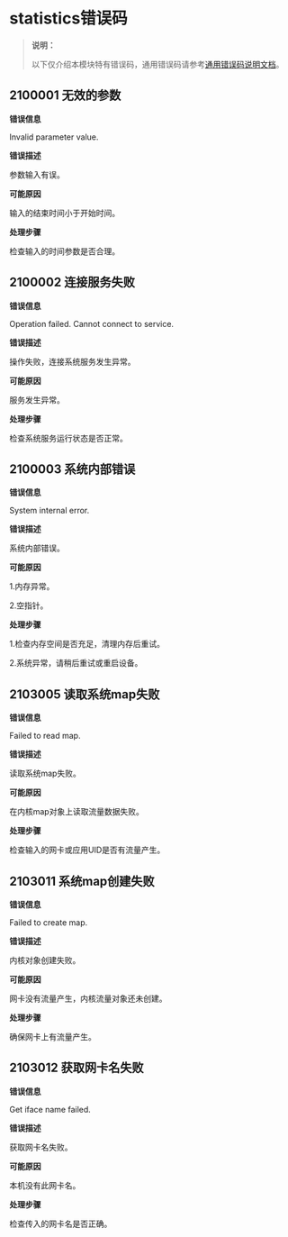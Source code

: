 # statistics错误码

> **说明：**
>
> 以下仅介绍本模块特有错误码，通用错误码请参考[通用错误码说明文档](errorcode-universal.md)。

## 2100001 无效的参数

**错误信息**

Invalid parameter value.

**错误描述**

参数输入有误。

**可能原因**

输入的结束时间小于开始时间。

**处理步骤**

检查输入的时间参数是否合理。


## 2100002 连接服务失败

**错误信息**

Operation failed. Cannot connect to service.

**错误描述**

操作失败，连接系统服务发生异常。

**可能原因**

服务发生异常。

**处理步骤**

检查系统服务运行状态是否正常。

## 2100003 系统内部错误

**错误信息**

System internal error.

**错误描述**

系统内部错误。

**可能原因**

1.内存异常。

2.空指针。

**处理步骤**

1.检查内存空间是否充足，清理内存后重试。

2.系统异常，请稍后重试或重启设备。

## 2103005 读取系统map失败

**错误信息**

Failed to read map.

**错误描述**

读取系统map失败。

**可能原因**

在内核map对象上读取流量数据失败。

**处理步骤**

检查输入的网卡或应用UID是否有流量产生。

## 2103011 系统map创建失败

**错误信息**

Failed to create map.

**错误描述**

内核对象创建失败。

**可能原因**

网卡没有流量产生，内核流量对象还未创建。

**处理步骤**

确保网卡上有流量产生。

## 2103012 获取网卡名失败

**错误信息**

Get iface name failed.

**错误描述**

获取网卡名失败。

**可能原因**

本机没有此网卡名。

**处理步骤**

检查传入的网卡名是否正确。


